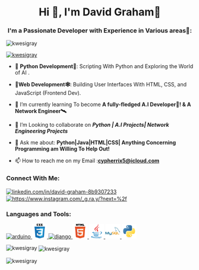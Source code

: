 <h1 align="center">Hi 👋, I'm David Graham🤠</h1>
<h3 align="center">I'm a Passionate Developer with Experience in Various areas🦾:</h3>

<p align="left"> <img src="https://komarev.com/ghpvc/?username=kwesigray&label=Profile%20Views&color=FF0000&style=flat" alt="kwesigray" /> </p>

<p align="left"> <a href="https://github.com/ryo-ma/github-profile-trophy"><img src="https://github-profile-trophy.vercel.app/?username=kwesigray" alt="kwesigray" /></a> </p>

- 🔭 **Python Development🐍**: Scripting With Python and Exploring the World of AI .

- 🤝**Web Development🕸**: Building User Interfaces With HTML, CSS, and JavaScript (Frontend Dev).

- 🌱 I’m currently learning To become **A fully-fledged A.I Developer🌱! & A Network Engineer🛰**

- 👯 I’m Looking to collaborate on ***Python | A.I Projects| Network Engineering Projects***

- 💬 Ask me about: **Python|Java|HTML|CSS| Anything Concerning Programming am Willing To Help Out!**

- 📫 How to reach me on my Email :**cypherrix5@icloud.com**

<h3 align="left">Connect With Me:</h3>
<p align="left">
<a href="https://linkedin.com/in/linkedin.com/in/david-graham-8b9307233" target="blank"><img align="center" src="https://raw.githubusercontent.com/rahuldkjain/github-profile-readme-generator/master/src/images/icons/Social/linked-in-alt.svg" alt="linkedin.com/in/david-graham-8b9307233" height="30" width="40" /></a>
<a href="https://instagram.com/https://www.instagram.com/_g.ra.y/?next=%2f" target="blank"><img align="center" src="https://raw.githubusercontent.com/rahuldkjain/github-profile-readme-generator/master/src/images/icons/Social/instagram.svg" alt="https://www.instagram.com/_g.ra.y/?next=%2f" height="30" width="40" /></a>
</p>

<h3 align="left">Languages and Tools:</h3>
<p align="left"> <a href="https://www.arduino.cc/" target="_blank" rel="noreferrer"> <img src="https://cdn.worldvectorlogo.com/logos/arduino-1.svg" alt="arduino" width="40" height="40"/> </a> <a href="https://www.w3schools.com/css/" target="_blank" rel="noreferrer"> <img src="https://raw.githubusercontent.com/devicons/devicon/master/icons/css3/css3-original-wordmark.svg" alt="css3" width="40" height="40"/> </a> <a href="https://www.djangoproject.com/" target="_blank" rel="noreferrer"> <img src="https://cdn.worldvectorlogo.com/logos/django.svg" alt="django" width="40" height="40"/> </a> <a href="https://www.w3.org/html/" target="_blank" rel="noreferrer"> <img src="https://raw.githubusercontent.com/devicons/devicon/master/icons/html5/html5-original-wordmark.svg" alt="html5" width="40" height="40"/> </a> <a href="https://www.java.com" target="_blank" rel="noreferrer"> <img src="https://raw.githubusercontent.com/devicons/devicon/master/icons/java/java-original.svg" alt="java" width="40" height="40"/> </a> <a href="https://www.mysql.com/" target="_blank" rel="noreferrer"> <img src="https://raw.githubusercontent.com/devicons/devicon/master/icons/mysql/mysql-original-wordmark.svg" alt="mysql" width="40" height="40"/> </a> <a href="https://www.python.org" target="_blank" rel="noreferrer"> <img src="https://raw.githubusercontent.com/devicons/devicon/master/icons/python/python-original.svg" alt="python" width="40" height="40"/> </a> </p>

<p><img align="left" src="https://github-readme-stats.vercel.app/api/top-langs?username=kwesigray&show_icons=true&locale=en&layout=compact" alt="kwesigray" /></p>

<p>&nbsp;<img align="center" src="https://github-readme-stats.vercel.app/api?username=kwesigray&show_icons=true&locale=en" alt="kwesigray" /></p>

<p><img align="center" src="https://github-readme-streak-stats.herokuapp.com/?user=kwesigray&" alt="kwesigray" /></p>
